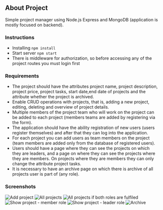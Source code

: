 

## About Project

Simple project manager using Node.js Express and MongoDB (application is mostly focused on backend).

### Instructions

- Installing ```npm install ```
- Start server ```npm start```
- There is middleware for authorization, so before accessing any of the project routes you must login first

### Requirements

- The project should have the attributes project name, project description, project price, project tasks, start date,end date of projects and the attribute whether the project is archived.
- Enable CRUD operations with projects, that is, adding a new project, editing, deleting and overview of project details.
- Multiple members of the project team who will work on the project can be added to each project (members teams are added by registering via the form).
- The application should have the ability registration of new users (users register themselves) and after that they can log into the application.
- For each project you can add users as team members on the project (team members are added only from the database of registered users).
- Users should have a page where they can see the projects on which they are leaders, and a page on where they can see the projects where they are members. On projects where they are members they can only change the attribute project tasks.
- It is necessary to have an archive page on which there is archive of all projects user is part of (any role). 



### Screenshots

![Add project](https://i.imgur.com/hUyBmss.png)
![All projects](https://i.imgur.com/EfbMHyX.png)
![All projects if both roles are fulfiled](https://i.imgur.com/2gw0YRA.png)
![Show project - member role](https://i.imgur.com/3dCdtpi.png)
![Show project - leader role](https://i.imgur.com/9zPnSHs.png)
![Archive](https://i.imgur.com/MuBfZL7.png)



